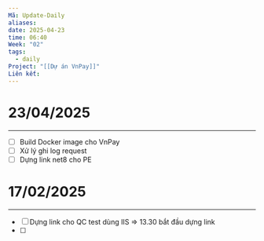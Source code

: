 ```yaml
---
Mã: Update-Daily
aliases: 
date: 2025-04-23
time: 06:40
Week: "02"
tags:
  - daily
Project: "[[Dự án VnPay]]"
Liên kết:
---
```

# 23/04/2025
---
- [ ] Build Docker image cho VnPay
- [ ] Xử lý ghi log request
- [ ] Dựng link net8 cho PE
# 17/02/2025
---

- [ ]  Dựng link cho QC test dùng IIS => 13.30 bắt đầu dựng link
- [ ] 

